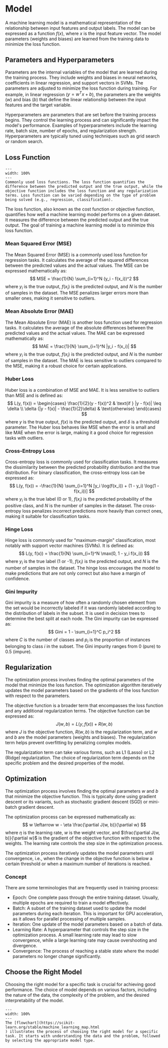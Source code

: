 # Model
A machine learning model is a mathematical representation of the relationship between input features and output labels. The model can be expressed as a function $f(x)$, where $x$ is the input feature vector. The model parameters (weights and biases) are learned from the training data to minimize the loss function.

## Parameters and Hyperparameters
Parameters are the internal variables of the model that are learned during the training process. They include weights and biases in neural networks, coefficients in linear regression, and support vectors in SVMs. The parameters are adjusted to minimize the loss function during training. For example, in linear regression ($y = w^T x + b$), the parameters are the weights ($w$) and bias ($b$) that define the linear relationship between the input features and the target variable.

Hyperparameters are parameters that are set before the training process begins. They control the learning process and can significantly impact the model's performance. Examples of hyperparameters include the learning rate, batch size, number of epochs, and regularization strength. Hyperparameters are typically tuned using techniques such as grid search or random search.

## Loss Function

```{figure} ../figures/loss_functions.png
---
width: 100%
---
Commonly used loss functions. The loss function quantifies the difference between the predicted output and the true output, while the objective function includes the loss function and any regularization terms. Loss function can be varied depending on the type of problem being solved (e.g., regression, classification).
```

The loss function, also known as the cost function or objective function, quantifies how well a machine learning model performs on a given dataset. It measures the difference between the predicted output and the true output. The goal of training a machine learning model is to minimize this loss function.
### Mean Squared Error (MSE)
The Mean Squared Error (MSE) is a commonly used loss function for regression tasks. It calculates the average of the squared differences between the predicted values and the actual values. The MSE can be expressed mathematically as:
$$
MSE = \frac{1}{N} \sum_{i=1}^N (y_i - f(x_i))^2
$$
where $y_i$ is the true output, $f(x_i)$ is the predicted output, and $N$ is the number of samples in the dataset. The MSE penalizes larger errors more than smaller ones, making it sensitive to outliers.
### Mean Absolute Error (MAE)
The Mean Absolute Error (MAE) is another loss function used for regression tasks. It calculates the average of the absolute differences between the predicted values and the actual values. The MAE can be expressed mathematically as:
$$
MAE = \frac{1}{N} \sum_{i=1}^N |y_i - f(x_i)|
$$
where $y_i$ is the true output, $f(x_i)$ is the predicted output, and $N$ is the number of samples in the dataset. The MAE is less sensitive to outliers compared to the MSE, making it a robust choice for certain applications.

### Huber Loss
Huber loss is a combination of MSE and MAE. It is less sensitive to outliers than MSE and is defined as:
$$
L(y, f(x)) = \begin{cases}
\frac{1}{2}(y - f(x))^2 & \text{if } |y - f(x)| \leq \delta \\
\delta (|y - f(x)| - \frac{1}{2}\delta) & \text{otherwise}
\end{cases}
$$
where $y$ is the true output, $f(x)$ is the predicted output, and $\delta$ is a threshold parameter. The Huber loss behaves like MSE when the error is small and like MAE when the error is large, making it a good choice for regression tasks with outliers.


### Cross-Entropy Loss
Cross-entropy loss is commonly used for classification tasks. It measures the dissimilarity between the predicted probability distribution and the true distribution. For binary classification, the cross-entropy loss can be expressed as:
$$
L(y, f(x)) = -\frac{1}{N} \sum_{i=1}^N [y_i \log(f(x_i)) + (1 - y_i) \log(1 - f(x_i))]
$$
where $y_i$ is the true label (0 or 1), $f(x_i)$ is the predicted probability of the positive class, and $N$ is the number of samples in the dataset. The cross-entropy loss penalizes incorrect predictions more heavily than correct ones, making it suitable for classification tasks.
### Hinge Loss
Hinge loss is commonly used for "maximum-margin" classification, most notably with support vector machines (SVMs). It is defined as:
$$
L(y, f(x)) = \frac{1}{N} \sum_{i=1}^N \max(0, 1 - y_i f(x_i))
$$
where $y_i$ is the true label (1 or -1), $f(x_i)$ is the predicted output, and $N$ is the number of samples in the dataset. The hinge loss encourages the model to make predictions that are not only correct but also have a margin of confidence.
### Gini Impurity
Gini impurity is a measure of how often a randomly chosen element from the set would be incorrectly labeled if it was randomly labeled according to the distribution of labels in the subset. It is used in decision trees to determine the best split at each node. The Gini impurity can be expressed as:
$$
Gini = 1 - \sum_{i=1}^C p_i^2
$$
where $C$ is the number of classes and $p_i$ is the proportion of instances belonging to class $i$ in the subset. The Gini impurity ranges from 0 (pure) to 0.5 (impure).

## Regularization
The optimization process involves finding the optimal parameters of the model that minimize the loss function. The optimization algorithm iteratively updates the model parameters based on the gradients of the loss function with respect to the parameters.

The objective function is a broader term that encompasses the loss function and any additional regularization terms. The objective function can be expressed as:
$$
J(w, b) = L(y, f(x)) + R(w, b)
$$
where $J$ is the objective function, $R(w, b)$ is the regularization term, and $w$ and $b$ are the model parameters (weights and biases). The regularization term helps prevent overfitting by penalizing complex models.

The regularization term can take various forms, such as L1 (Lasso) or L2 (Ridge) regularization. The choice of regularization term depends on the specific problem and the desired properties of the model.

## Optimization
The optimization process involves finding the optimal parameters $w$ and $b$ that minimize the objective function. This is typically done using gradient descent or its variants, such as stochastic gradient descent (SGD) or mini-batch gradient descent.

The optimization process can be expressed mathematically as:
$$
w \leftarrow w - \eta \frac{\partial J(w, b)}{\partial w}
$$
where $\eta$ is the learning rate, $w$ is the weight vector, and $\frac{\partial J(w, b)}{\partial w}$ is the gradient of the objective function with respect to the weights. The learning rate controls the step size in the optimization process.

The optimization process iteratively updates the model parameters until convergence, i.e., when the change in the objective function is below a certain threshold or when a maximum number of iterations is reached.

### Concept
There are some terminologies that are frequently used in training process:
- Epoch: One complete pass through the entire training dataset. Usually, multiple epochs are required to train a model effectively.
- Batch: A subset of the training dataset used to update the model parameters during each iteration. This is important for GPU acceleration, as it allows for parallel processing of multiple samples.
- Iteration: One update of the model parameters based on a batch of data.
- Learning Rate: A hyperparameter that controls the step size in the optimization process. A small learning rate may lead to slow convergence, while a large learning rate may cause overshooting and divergence.
- Convergence: The process of reaching a stable state where the model parameters no longer change significantly.


## Choose the Right Model
Choosing the right model for a specific task is crucial for achieving good performance. The choice of model depends on various factors, including the nature of the data, the complexity of the problem, and the desired interpretability of the model. 

```{figure} ../figures/choose_model.png
---
width: 100%
---
The [flowchart](https://scikit-learn.org/stable/machine_learning_map.html
) illustrates the process of choosing the right model for a specific task. It starts with understanding the data and the problem, followed by selecting the appropriate model type.
```